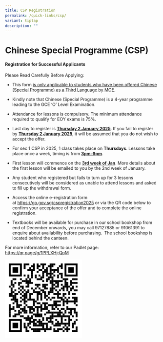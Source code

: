 ```yaml
---
title: CSP Registration
permalink: /quick-links/csp/
variant: tiptap
description: ""
---
```

<h1>Chinese Special Programme (CSP)</h1>
<h4>Registration for Successful Applicants</h4>
<p>Please Read Carefully Before Applying:</p>
<ul>
<li>
<p>This form <u>is only applicable to students who have been offered Chinese (Special Programme) as a Third Language by MOE.</u>
</p>
</li>
<li>
<p>Kindly note that Chinese (Special Programme) is a 4-year programme leading
to the GCE ‘O’ Level Examination.</p>
</li>
<li>
<p>Attendance for lessons is compulsory. The minimum attendance required
to qualify for EOY exams is 75%.</p>
</li>
<li>
<p>Last day to register is <strong><u>Thursday 2&nbsp;January 2025</u></strong>.
If you fail to register by&nbsp;<strong><u>Thursday 2 January&nbsp;2025</u></strong>,
it will be assumed that you do not wish to accept the offer.</p>
</li>
<li>
<p>For sec 1 CSP in 2025, 1 class takes place on <strong>Thursdays</strong>.
Lessons take place once a week, timing is from <strong><u>3pm-6pm</u></strong>.</p>
</li>
<li>
<p>First lesson will&nbsp;commence&nbsp;on&nbsp;the <strong><u>3rd week of Jan</u></strong>.
More details about the first lesson will be emailed to you by the 2nd week
of January.</p>
</li>
<li>
<p>Any student who registered but fails to turn up for 3 lessons consecutively
will be considered as unable to attend lessons and asked to fill up the
withdrawal form.</p>
</li>
<li>
<p>Access the online e-registration form at&nbsp;<a href="https://go.gov.sg/cspregistration2025" rel="noopener nofollow" target="_blank">https://go.gov.sg/cspregistration2025</a> or
via the QR code below to confirm your acceptance of the offer and to complete
the online registration.</p>
</li>
<li>
<p>Textbooks will be available for purchase in our school bookshop from end
of December onwards, you may call 97127885 or 91061391 to enquire about
availability before purchasing.&nbsp; The school bookshop is located behind
the canteen.</p>
</li>
</ul>
<p>For more information, refer to our Padlet page: <a href="https://qr.page/g/1PPLXHjrQpM" rel="noopener noreferrer nofollow" target="_blank">https://qr.page/g/1PPLXHjrQpM</a>
</p>
<div class="isomer-image-wrapper">
<img style="width: 50%;" height="auto" width="100%" alt="" src="/images/CSP1.png">
</div>
<p></p>